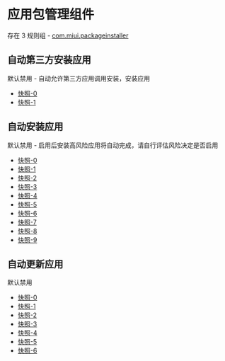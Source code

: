 # 应用包管理组件

存在 3 规则组 - [com.miui.packageinstaller](/src/apps/com.miui.packageinstaller.ts)

## 自动第三方安装应用

默认禁用 - 自动允许第三方应用调用安装，安装应用

- [快照-0](https://gkd-kit.gitee.io/import/12874746)
- [快照-1](https://gkd-kit.songe.li/import/13054478)

## 自动安装应用

默认禁用 - 启用后安装高风险应用将自动完成，请自行评估风险决定是否启用

- [快照-0](https://gkd-kit.songe.li/import/12818034)
- [快照-1](https://gkd-kit.songe.li/import/12818054)
- [快照-2](https://gkd-kit.gitee.io/import/12889120)
- [快照-3](https://gkd-kit.gitee.io/import/12888410)
- [快照-4](https://gkd-kit.gitee.io/import/12889120)
- [快照-5](https://gkd-kit.gitee.io/import/12889135)
- [快照-6](https://gkd-kit.gitee.io/import/12889137)
- [快照-7](https://gkd-kit.gitee.io/import/12889148)
- [快照-8](https://gkd-kit.gitee.io/import/12889148)
- [快照-9](https://gkd-kit.songe.li/import/12818044)

## 自动更新应用

默认禁用

- [快照-0](https://gkd-kit.songe.li/import/12817988)
- [快照-1](https://gkd-kit.songe.li/import/12910080)
- [快照-2](https://gkd-kit.songe.li/import/13024731)
- [快照-3](https://gkd-kit.songe.li/import/13038465)
- [快照-4](https://gkd-kit.songe.li/import/13024730)
- [快照-5](https://gkd-kit.songe.li/import/13024731)
- [快照-6](https://gkd-kit.songe.li/import/12817999)
